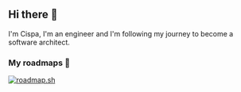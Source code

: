 ## Hi there 👋

I'm Cispa, I'm an engineer and I'm following my journey to become a software architect.

### My roadmaps 🚀

<a href="https://roadmap.sh"><img src="https://roadmap.sh/card/wide/66cf364486ab8b2c175b381f?variant=dark" alt="roadmap.sh"/></a>
